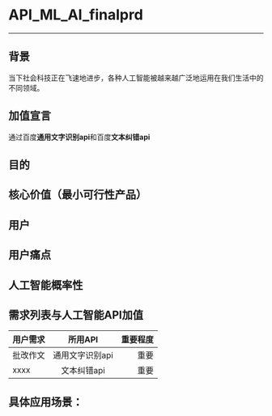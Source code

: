 # API_ML_AI_finalprd

---

## 背景
当下社会科技正在飞速地进步，各种人工智能被越来越广泛地运用在我们生活中的不同领域。
## 加值宣言
通过百度**通用文字识别api**和百度**文本纠错api**
## 目的

## 核心价值（最小可行性产品）

## 用户

## 用户痛点

## 人工智能概率性

## 需求列表与人工智能API加值
用户需求|所用API|重要程度
---|:--:|---:
批改作文|通用文字识别api|重要
xxxx|文本纠错api|重要

## 具体应用场景：
